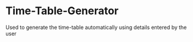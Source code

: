 # Time-Table-Generator
Used to generate the time-table automatically using details entered by the user
